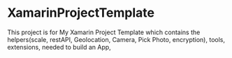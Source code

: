 # XamarinProjectTemplate
This project is for My Xamarin Project Template which contains the helpers(scale, restAPI, Geolocation, Camera, Pick Photo, encryption), tools, extensions,  needed to build an App, 
